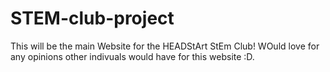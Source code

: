 # STEM-club-project
This will be the main Website for the HEADStArt StEm Club! WOuld love for any opinions other indivuals would have for this website :D. 
